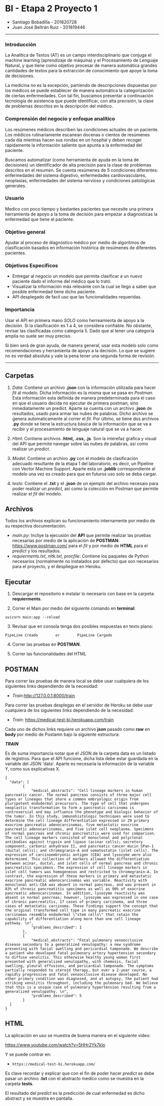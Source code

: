 # BI - Etapa 2 Proyecto 1

* Santiago Bobadilla - 201820728
* Juan José Beltrán Ruiz - 201819446

---

### Introducción

La Analítica de Textos (AT) es un campo interdisciplinario que conjuga el machine learning (aprendizaje de máquina) y el Procesamiento de Lenguaje Natural, y que tiene como objetivo procesar de manera automática grandes cantidades de textos para la extracción de conocimiento que apoye la toma de decisiones.

La medicina no es la excepción, partiendo de descripciones dispuestas por los médicos se puede establecer de manera automática la categorización de ciertas enfermedades. Con tal fin, buscamos presentar a continuación tecnología de asistencia que puede identificar, con alta precisión, la clase de problemas descritos en la descripción del médico.

### Comprensión del negocio y enfoque analítico

Los resúmenes médicos describen las condiciones actuales de un paciente. Los médicos rutinariamente escanean docenas o cientos de resúmenes cada día mientras hacen sus rondas en un hospital y deben recoger rápidamente la información saliente que apunta a la enfermedad del paciente.

Buscamos automatizar (como herramienta de ayuda en la toma de decisiones) un identificador de alta precisión para la clase de problemas descritos en el resumen. Se cuenta resúmenes de 5 condiciones diferentes: enfermedades del sistema digestivo, enfermedades cardiovasculares, neoplasias, enfermedades del sistema nervioso y condiciones patológicas generales. 

### Usuario

Medico con poco tiempo y bastantes pacientes que necesite una primera herramienta de apoyo a la toma de decisión para empezar a diagnosticas la enfermedad que tiene el paciente. 

### Objetivo general

Ayudar al proceso de diagnóstico médico por medio de algoritmos de clasificación basados en información histórica de resúmenes de diferentes pacientes. 

### Objetivos Específicos

*   Entregar al negocio un modelo que permita clasificar a un nuevo paciente dado el informe del médico que lo trató.
*   Visualizar la información más relevante con la cual se llego a saber que posible enfermedad tiene dicho paciente.  
*   API desplegado de facil uso que las funcionalidades requeridas.

### Importancia

Usar el API en primera mano *SOLO* como herreamienta de apoyo a la decisión. Si la clasificación es 1 a 4, se considera confiable. No obstante, revisar las clasificadas como categoría 5. Dado que al tener una categoria amplia no suele ser muy preciso. 

Si bien será de gran ayuda, de manera general, usar esta modelo solo como recomendaciones y herramienta de apoyo a la decisión. Lo que se sugiere no es verdad absoluta y vale la pena tener una segunda forma de revisión.

---

## Carpetas

1. *Data*: Contiene un archivo **.json** con la información utilizada para hacer *fit* al modelo. Dicha información es la misma que se pasa en *Postman*. Esta información esta definida de manera predeterminada para el caso en que el usuario decida no ejecutar de primera postman, sino inmediatamente un predict. Aparte se cuenta con un archivo **.json** de resultados, usado para armar las nubes de palabras. Dicho archivo se genera automaticamente al correr el *fit*. Por último, se tiene dos archivos **.py** donde se tiene la estructura básica de la información que se va a recibir y el procesamiento de lenguaje natural que se va a hacer.

2. *Html*: Contiene archivos **.html, .css, .js**. Son la interefaz grafica y visual del API que permite navegar sobre las nubes de palabras, así como realizar un *predict*. 

3. *Model*: Contiene un archivo **.py** con el modelo de clasificación adecuado resultante de la étapa 1 del laboratorio, es decir, un Pipeline con Vector Machine Support. Aparte esta un **.joblib** correspondiente al modelo una vez es creado para que en futuros uso solo se deba cargar.

4. *tests*: Contiene el **.txt** y el **.json** de un ejemplo del archivo necesaio para poder realizar un *predict*, así como la colección en Postman que permite realizar el *fit* del modelo.

## Archivos

Todos los archivos explican su funcionamiento internamente por medio de su respectiva documentación:

*   *main.py*: Incliye la ejecusión del **API** que permite realizar las pruebas necesarias por medio de la aplicación de **POSTMAN**: https://www.postman.com/ para el *fit* y por medio de **HTML** para el *predict* y los resultados.
*   *requierments.txt*, *nltk.txt*, *procfile*: Contiene los paquetes de Python necesarios (normalmente no instalados por defecto) que son necesarios para el proyecto, y el despliegue en Heroku.

## Ejecutar

1. Descargar el repositorio e instalar lo necesario con base en la carpeta: **requierments**.

2. Correr el Main por medio del siguiente comando en **terminal**:

```
uvicorn main:app --reload
```

3. Revisar que en consola tenga dos posibles respuestas en texto plano:

```
PipeLine Creado        or        PipeLine Cargado
```

4. Correr las pruebas en **POSTMAN**.

5. Correr las funcionalidades del HTML

## POSTMAN

Para correr las pruebas de manera local se debe usar cualquiera de los siguientes links dependiendo de la necesidad:

*   *Train*:http://127.0.0.1:8000/train

Para correr las pruebas desplegas en el servidor de Heroku se debe usar cualquiera de los siguientes links dependiendo de la necesidad:

*   *Train*: https://medical-test-bi.herokuapp.com/train

Cada uno de dichos links requiere un archivo **json** pasado como **raw** en **body** por medio de Postamn bajo la siguiente estructura: 

***TRAIN***

Es de suma importancia notar que el JSON de la carpeta data es un listado de registros. Para que el API funcione, dicha lista debe estar guardada en la variable del JSON 'data'. Aparte es necesaria la información de la variable Y, como sus explicativas X.

```
{
  "data": [
        {
            "medical_abstracts": "Cell lineage markers in human pancreatic cancer. The normal pancreas consists of three major cell types or lineages that share a common embryologic origin from pluripotent endodermal precursors. The type of cell that undergoes neoplastic transformation to form a pancreatic carcinoma is controversial and may influence the phenotype and biologic behavior of the tumor. In this study, immunohistologic techniques were used to determine the cell lineage differentiation expressed in 29 primary exocrine pancreatic adenocarcinomas, five metastatic exocrine pancreatic adenocarcinomas, and five islet cell neoplasma. Specimens of normal pancreas and chronic pancreatitis were used for comparison. The cell lineage markers consisted of monoclonal and polyclonal antibodies against trypsin and lipase (acinar cells); secretory component, carbonic anhydrase II, and pancreatic cancer mucin SPan-1 (ductal cells); and chromogranin-A and somatostatin (islet cells). The expression of carcinoembryonic antigen (CEA) and lysozyme were also determined. This collection of markers allowed the differentiation between acinar, ductal, and islet cells of normal pancreas and chronic pancreatitis specimens. The expression of cell lineage markers in islet cell tumors was homogeneous and restricted to chromogranin-A. In contrast, the expression of these markers in primary and metastatic exocrine pancreatic adenocarcinomas was variable. Reactivity with monoclonal anti-CEA was absent in normal pancreas, and was present in 83% of chronic pancreatitis specimens as well as 90% of exocrine pancreatic adenocarcinomas. In addition, lysozyme reactivity was absent in normal pancreas; however, lysozyme was expressed in one case of chronic pancreatitis, 17 cases of primary carcinoma, and three cases of metastatic carcinoma. These findings support the concept that the original transformed cell type in many pancreatic exocrine carcinomas resemble endodermal \"stem cells\" that retain the capability of differentiation along more than one cell lineage pathway. \n",
            "problems_described": 1
        },
        {
            "medical_abstracts": "Fatal pulmonary venoocclusive disease secondary to a generalized venulopathy: a new syndrome presenting with facial swelling and pericardial tamponade. We describe a patient who developed fatal pulmonary artery hypertension secondary to diffuse venulitis. This otherwise healthy young woman first presented with generalized venulopathy, with chemosis, facial swelling, pleural effusions, and pericardial tamponade. The symptoms partially responded to steroid therapy, but over a 2-year course, a rapidly progressive and fatal venoocclusive disease developed. No other primary condition was diagnosed, and at autopsy, the patient had striking venulitis throughout, including the pulmonary bed. We believe that this is a unique case of pulmonary hypertension resulting from a generalized venulopathy. \n",
            "problems_described": 5
        }
  ]
}
```

## **HTML**

La aplicación en uso se muestra de buena manera en el siguiente video: 

https://www.youtube.com/watch?v=5HHr2Yk7kIo

Y se puede contrar en:

*     https://medical-test-bi.herokuapp.com/

Es clave recordar y explicar que con el fin de poder hacer *predict* se debe pasar un archivo **.txt** con el abstracto medico como se muestra en la carpeta **tests**.

El resultado del *predict* es la predicción de cual enfermedad es dicho abstract y se muestra en pantalla. 
